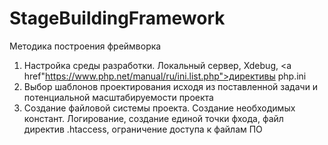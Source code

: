 # StageBuildingFramework
Методика построения фреймворка
1. Настройка среды разработки. Локальный сервер, Xdebug, <a href"https://www.php.net/manual/ru/ini.list.php">директивы php.ini</a>
2. Выбор шаблонов проектирования исходя из поставленной задачи и потенциальной масштабируемости проекта
3. Создание файловой системы проекта. Создание необходимых констант. Логирование, создание единой точки фхода, файл директив .htaccess, ограничение доступа к файлам ПО
